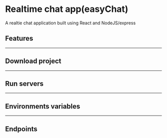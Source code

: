 # Realtime chat app(easyChat)
A realtie chat application built using React and NodeJS/express

## Features

----------------
## Download project

----------------
## Run servers

----------------
## Environments variables

----------------
## Endpoints
